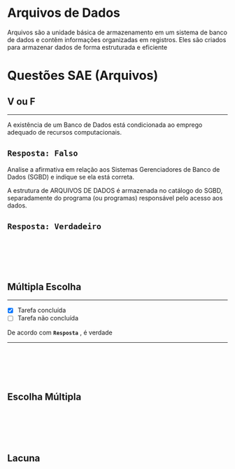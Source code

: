 # Arquivos de Dados

Arquivos são a unidade básica de armazenamento em um sistema de banco de dados e contêm informações organizadas em registros. Eles são criados para armazenar dados de forma estruturada e eficiente

# Questões SAE (Arquivos)

## V ou F
---

A existência de um Banco de Dados está condicionada ao emprego adequado de recursos computacionais.

**```Resposta: Falso```**
---

Analise a afirmativa em relação aos Sistemas Gerenciadores de Banco de Dados (SGBD) e indique se ela está correta.
 
A estrutura de ARQUIVOS DE DADOS é armazenada no catálogo do SGBD, separadamente do programa (ou programas) responsável pelo acesso aos dados.

**```Resposta: Verdadeiro```**
---

<br/>
<br/>
<br/>
<br/>

## Múltipla Escolha


---

- [x] Tarefa concluída
- [ ] Tarefa não concluída

De acordo com **```Resposta```**  , é verdade

---

<br/>
<br/>
<br/>
<br/>

## Escolha Múltipla

<br/>
<br/>
<br/>
<br/>

## Lacuna
